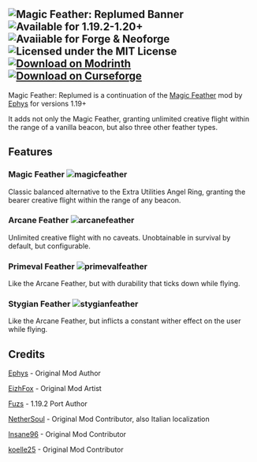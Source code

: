 ![Magic Feather: Replumed Banner](https://github.com/sudolev/MagicFeatherReplumed/assets/61996958/081f2d54-e271-4f13-ae75-b34ce114dfc8)\
![Available for 1.19.2-1.20+](https://img.shields.io/badge/available%20for-1.19.2‒1.20+-292A29) 
![Avaiiable for Forge & Neoforge](https://img.shields.io/badge/modloaders-Forge%20%26%20NeoForge-292A29) 
![Licensed under the MIT License](https://img.shields.io/badge/license-MIT-292A29)
[![Download on Modrinth](https://img.shields.io/badge/modrinth-292A29?logo=modrinth)](https://modrinth.com/mod/magicfeather)
[![Download on Curseforge](https://img.shields.io/badge/curseforge-292A29?logo=curseforge)](https://curseforge.com/minecraft/mc-mods/magicfeather)
---
Magic Feather: Replumed is a continuation of the [Magic Feather](https://github.com/ephys/minecraft-magic-feather) mod by [Ephys](https://github.com/ephys) for versions 1.19+

It adds not only the Magic Feather, granting unlimited creative flight within the range of a vanilla beacon, but also three other feather types.

## Features

### Magic Feather ![magicfeather](https://github.com/sudolev/MagicFeatherReplumed/assets/61996958/ddc4aedc-cc90-4436-a448-e2e7e5d6b037)

Classic balanced alternative to the Extra Utilities Angel Ring, granting the bearer creative flight within the range of any beacon.

### Arcane Feather ![arcanefeather](https://github.com/sudolev/MagicFeatherReplumed/assets/61996958/614a4804-72f4-4e6d-83ce-55c02dfb57a8)

Unlimited creative flight with no caveats. Unobtainable in survival by default, but configurable.

### Primeval Feather ![primevalfeather](https://github.com/sudolev/MagicFeatherReplumed/assets/61996958/4f6db06a-1250-4ac0-a072-8ad1653813e1)


Like the Arcane Feather, but with durability that ticks down while flying.

### Stygian Feather ![stygianfeather](https://github.com/sudolev/MagicFeatherReplumed/assets/61996958/ff31f826-aed9-47af-bbb0-8fd744a2cabe)


Like the Arcane Feather, but inflicts a constant wither effect on the user while flying.

## Credits 

[Ephys](https://github.com/ephys) - Original Mod Author

[EizhFox](https://www.curseforge.com/members/forge_user_25568319/projects) - Original Mod Artist

[Fuzs](https://github.com/Fuzss) - 1.19.2 Port Author

[NetherSoul](https://github.com/N3therSoul) - Original Mod Contributor, also Italian localization

[Insane96](https://github.com/Insane96) - Original Mod Contributor 

[koelle25](https://github.com/koelle25) - Original Mod Contributor
